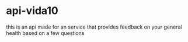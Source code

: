 # api-vida10
this is an api made for an service that provides feedback on your general health based on a few questions
